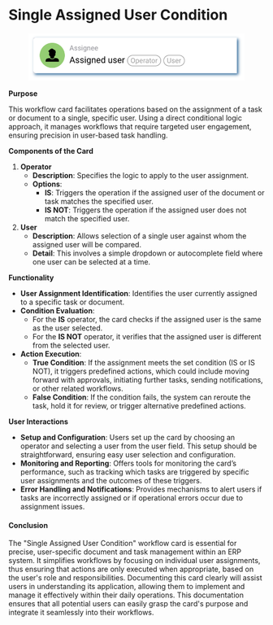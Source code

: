 # Single Assigned User Condition

<figure><img src="../../../../.gitbook/assets/userlmn_77e991cee96598023f9a3ac7ad230e50.png" alt=""><figcaption></figcaption></figure>

**Purpose**

This workflow card facilitates operations based on the assignment of a task or document to a single, specific user. Using a direct conditional logic approach, it manages workflows that require targeted user engagement, ensuring precision in user-based task handling.

**Components of the Card**

1. **Operator**
   * **Description**: Specifies the logic to apply to the user assignment.
   * **Options**:
     * **IS**: Triggers the operation if the assigned user of the document or task matches the specified user.
     * **IS NOT**: Triggers the operation if the assigned user does not match the specified user.
2. **User**
   * **Description**: Allows selection of a single user against whom the assigned user will be compared.
   * **Detail**: This involves a simple dropdown or autocomplete field where one user can be selected at a time.

**Functionality**

* **User Assignment Identification**: Identifies the user currently assigned to a specific task or document.
* **Condition Evaluation**:
  * For the **IS** operator, the card checks if the assigned user is the same as the user selected.
  * For the **IS NOT** operator, it verifies that the assigned user is different from the selected user.
* **Action Execution**:
  * **True Condition**: If the assignment meets the set condition (IS or IS NOT), it triggers predefined actions, which could include moving forward with approvals, initiating further tasks, sending notifications, or other related workflows.
  * **False Condition**: If the condition fails, the system can reroute the task, hold it for review, or trigger alternative predefined actions.

**User Interactions**

* **Setup and Configuration**: Users set up the card by choosing an operator and selecting a user from the user field. This setup should be straightforward, ensuring easy user selection and configuration.
* **Monitoring and Reporting**: Offers tools for monitoring the card’s performance, such as tracking which tasks are triggered by specific user assignments and the outcomes of these triggers.
* **Error Handling and Notifications**: Provides mechanisms to alert users if tasks are incorrectly assigned or if operational errors occur due to assignment issues.

#### Conclusion

The "Single Assigned User Condition" workflow card is essential for precise, user-specific document and task management within an ERP system. It simplifies workflows by focusing on individual user assignments, thus ensuring that actions are only executed when appropriate, based on the user's role and responsibilities. Documenting this card clearly will assist users in understanding its application, allowing them to implement and manage it effectively within their daily operations. This documentation ensures that all potential users can easily grasp the card's purpose and integrate it seamlessly into their workflows.
